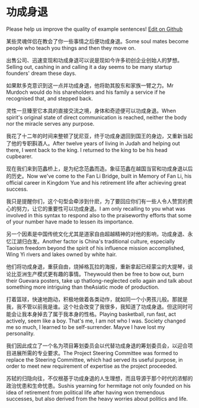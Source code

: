 # 功成身退

Please help us improve the quality of example sentences! [Edit on Github](https://github.com/jiyushe/jiyu-example-sentence-source/blob/main/chinese/gongchengshentui.md)

<p><span class="chinese">某些灵魂伴侣在教会了你一些事情之后便功成身退。</span><span class="english">Some soul mates become people who teach you things and then they move on.</span></p>

<p><span class="chinese">出售公司、迅速变现和功成身退可以说是现如今许多初创企业创始人的梦想。</span><span class="english">Selling out, cashing in and calling it a day seems to be many startup founders' dream these days.</span></p>

<p><span class="chinese">如果默多克意识到这一点并功成身退，他将助其股东和家族一臂之力。</span><span class="english">Mr Murdoch would do his shareholders and his family a service if he recognised that, and stepped back.</span></p>

<p><span class="chinese">灵性一旦臻至它本具的直接交流之境，身体和奇迹便可以功成身退。</span><span class="english">When spirit's original state of direct communication is reached, neither the body nor the miracle serves any purpose.</span></p>

<p><span class="chinese">我花了十二年的时间来整顿了犹尼亚，终于功成身退回到国王的身边，又重新当起了他的专职斟酒人。</span><span class="english">After twelve years of living in Judah and helping out there, I went back to the king. I returned to the king to be his head cupbearer.</span></p>

<p><span class="chinese">现在我们来到范蠡桥上，是为纪念范蠡而造。象征范蠡在越国当官和功成身退以后的历史。</span><span class="english">Now we've come to the Fan Li Bridge, built in Memory of Fan Li, his official career in Kingdom Yue and his retirement life after achieving great success.</span></p>

<p><span class="chinese">我只是提醒你们，这个句型会牵涉到什麽，为了要回应你们有一些人令人赞赏的费心的努力，让它的重要性可以功成身退。</span><span class="english">I am only recalling to you what was involved in this syntax to respond also to the praiseworthy efforts that some of your number have made to lessen its importance.</span></p>

<p><span class="chinese">另一个因素是中国传统文化尤其是道家自由超越精神的对他的影响，功成身退、永忆江湖归白发。</span><span class="english">Another factor is China's traditional culture, especially Taoism freedom beyond the spirit of his influence mission accomplished, Wing Yi rivers and lakes owned by white hair.</span></p>

<p><span class="chinese">他们将功成身退，重获自由，烧掉格瓦拉的海报，重新拿起已经蒙尘的大提琴，谈论比亚洲生产模式更有趣的事情。</span><span class="english">Theywould then be free to bow out, burn their Guevara posters, take up thatlong-neglected cello again and talk about something more intriguing than theAsiatic mode of production.</span></p>

<p><span class="chinese">打着篮球，快速地跑动，积极地做着各类动作，就如同一个小男孩儿般。那就是我，我不管以前我是谁。这个社会改变了我很多，我知道了功成身退。但这同时可能会让我本身掉去了属于我本身的性格。</span><span class="english">Playing basketball, run fast, act actively, seem like a boy. That's me, I am not who I was. Society changed me so much, I learned to be self-surrender. Mayve I have lost my personality.</span></p>

<p><span class="chinese">我们因此成立了一个名为项目筹划委员会以代替功成身退的筹划委员会，以迎合项目进展所需的专业要求。</span><span class="english">The Project Steering Committee was formed to replace the Steering Committee, which had served its useful purpose, in order to meet new requirement of expertise as the project proceeded.</span></p>

<p><span class="chinese">苏轼的归隐向往，不仅根基于功成身退的人生理想，而且导源于那个时代的浓郁的政治忧患和生命忧患。</span><span class="english">Sushis yearning for hermitage not only founded on his idea of retirement from political life after having won tremendous successes, but also derived from the heavy worries about politics and life.</span></p>


